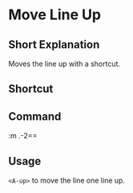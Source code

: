 # Move Line Up

## Short Explanation
Moves the line up with a shortcut.

## Shortcut
<A-up>

## Command
:m .-2<CR>==

## Usage
`<A-up>` to move the line one line up.
